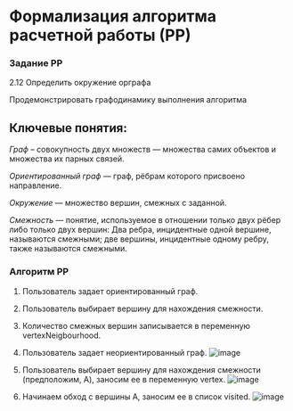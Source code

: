 # Формализация алгоритма расчетной работы (РР)

### Задание РР 
2.12 Определить окружение орграфа

Продемонстрировать графодинамику выполнения алгоритма

## Ключевые понятия:
*Граф* – совокупность двух множеств — множества самих объектов и множества их парных связей.

*Ориентированный граф*  — граф, рёбрам которого присвоено направление.

*Окружение* — множество вершин, смежных с заданной.

*Смежность* — понятие, используемое в отношении только двух рёбер либо только двух вершин: Два ребра, инцидентные одной вершине, называются смежными; две вершины, инцидентные одному ребру, также называются смежными.
### Алгоритм РР

1. Пользователь задает ориентированный граф.
2. Пользователь выбирает вершину для нахождения смежности.
3. Количество смежных вершин записывается в переменную vertexNeigbourhood.

1. Пользователь задает неориентированный граф.
![image](https://github.com/iis-32170x/RPIIS/assets/147048129/d30997d8-ffbc-41da-aa8f-c39865467e9b)

2. Пользователь выбирает вершину для нахождения смежности (предположим, A), заносим ее в переменную vertex.
![image](https://github.com/iis-32170x/RPIIS/assets/147048129/16a3a7fb-f7bf-4679-8b0d-6cb79737c0be)

3. Начинаем обход с вершины A, заносим ее в список visited.
![image](https://github.com/iis-32170x/RPIIS/assets/147048129/0348fef6-a427-4259-8b37-010ae84d189f)
